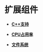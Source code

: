 # 扩展组件<a name="ZH-CN_TOPIC_0000001123863139"></a>

-   **[C++支持](kernel-lite-mini-extend-support.md)**  

-   **[CPU占用率](kernel-lite-mini-extend-cpup.md)**  

-   **[文件系统](kernel-lite-mini-extend-file.md)**  


